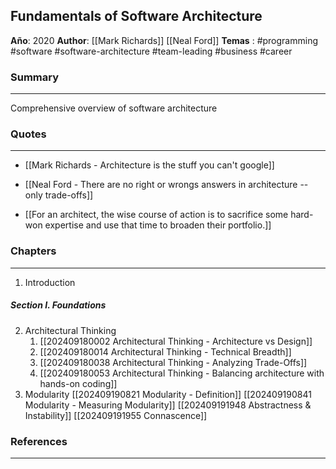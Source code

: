 Fundamentals of Software Architecture
---

**Año**: 2020
**Author**: [[Mark Richards]] [[Neal Ford]]
**Temas** : #programming #software #software-architecture #team-leading #business #career

### Summary
---
Comprehensive overview of software architecture

### Quotes
---
- [[Mark Richards - Architecture is the stuff you can't google]]
- [[Neal Ford - There are no right or wrongs answers in architecture --only trade-offs]]

- [[For an architect, the wise course of action is to sacrifice some hard-won expertise and use that time to broaden their portfolio.]]

### Chapters
---
1. Introduction

##### Section I. Foundations

2. Architectural Thinking
	1. [[202409180002 Architectural Thinking - Architecture vs Design]]
	2. [[202409180014 Architectural Thinking - Technical Breadth]]
	3. [[202409180038 Architectural Thinking - Analyzing Trade-Offs]]
	4. [[202409180053 Architectural Thinking - Balancing architecture with hands-on coding]]
3. Modularity
		[[202409190821 Modularity - Definition]]
		[[202409190841 Modularity - Measuring Modularity]]
		[[202409191948 Abstractness & Instability]]
		[[202409191955 Connascence]]	
### References
---

